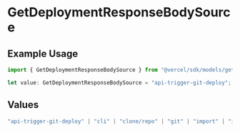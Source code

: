 # GetDeploymentResponseBodySource

## Example Usage

```typescript
import { GetDeploymentResponseBodySource } from "@vercel/sdk/models/getdeploymentop.js";

let value: GetDeploymentResponseBodySource = "api-trigger-git-deploy";
```

## Values

```typescript
"api-trigger-git-deploy" | "cli" | "clone/repo" | "git" | "import" | "import/repo" | "redeploy" | "v0-web"
```